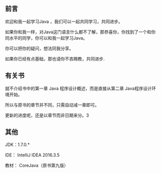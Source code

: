 ## 前言

欢迎和我一起学习Java ，我们可以一起共同学习，共同进步。

如果你和我一样，对Java这门语言什么都不了解，那恭喜你，你找到了一个和你同水平的同学，你可以和我一起学习Java。

你可以把你的疑问，想法同我分享。

如果你已经有点基础，那也请你不吝赐教，共同进步.

## 有关书

就不介绍书中的第一章 Java 程序设计概述，而是直接从第二章 Java程序设计环境开始。

所以与原书的章节并不同，只需自动减一章即可。

更新的进度呢，还是以章节而非日期来分。3 


## 其他

JDK：1.7.0.*

IDE： IntelliJ IDEA 2016.3.5

教材： CoreJava（原书第九版）

